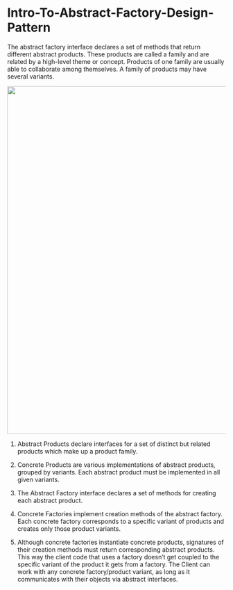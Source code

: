 # Intro-To-Abstract-Factory-Design-Pattern
The abstract factory interface declares a set of methods that return different abstract products. These products are called a family and are related by a high-level theme or concept. Products of one family are usually able to collaborate among themselves. A family of products may have several variants.

<p align="center">
  <img src="https://github.com/user-attachments/assets/062be534-112d-4e3d-9564-caee0ee34dab" width="800">
</p>

1. Abstract Products declare interfaces for a set of distinct but related products which make up a product family.

3. Concrete Products are various implementations of abstract products, grouped by variants. Each abstract product must be implemented in all given variants.

5. The Abstract Factory interface declares a set of methods for creating each abstract product.

6. Concrete Factories implement creation methods of the abstract factory. Each concrete factory corresponds to a specific variant of products and creates only those product variants.

7. Although concrete factories instantiate concrete products, signatures of their creation methods must return corresponding abstract products. This way the client code that uses a factory doesn’t get coupled to the specific variant of the product it gets from a factory. The Client can work with any concrete factory/product variant, as long as it communicates with their objects via abstract interfaces.
